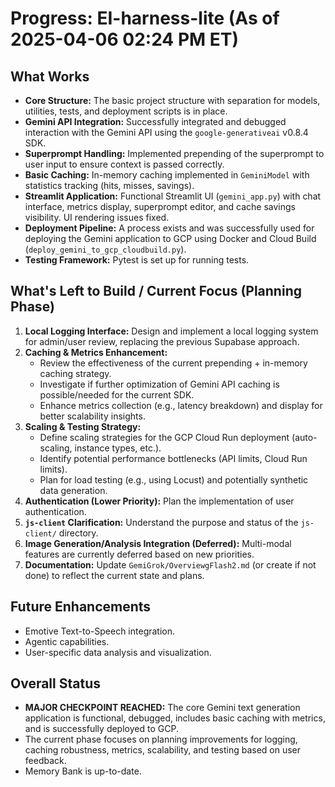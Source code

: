 # Progress: EI-harness-lite (As of 2025-04-06 02:24 PM ET)

## What Works

*   **Core Structure:** The basic project structure with separation for models, utilities, tests, and deployment scripts is in place.
*   **Gemini API Integration:** Successfully integrated and debugged interaction with the Gemini API using the `google-generativeai` v0.8.4 SDK.
*   **Superprompt Handling:** Implemented prepending of the superprompt to user input to ensure context is passed correctly.
*   **Basic Caching:** In-memory caching implemented in `GeminiModel` with statistics tracking (hits, misses, savings).
*   **Streamlit Application:** Functional Streamlit UI (`gemini_app.py`) with chat interface, metrics display, superprompt editor, and cache savings visibility. UI rendering issues fixed.
*   **Deployment Pipeline:** A process exists and was successfully used for deploying the Gemini application to GCP using Docker and Cloud Build (`deploy_gemini_to_gcp_cloudbuild.py`).
*   **Testing Framework:** Pytest is set up for running tests.

## What's Left to Build / Current Focus (Planning Phase)

1.  **Local Logging Interface:** Design and implement a local logging system for admin/user review, replacing the previous Supabase approach.
2.  **Caching & Metrics Enhancement:**
    *   Review the effectiveness of the current prepending + in-memory caching strategy.
    *   Investigate if further optimization of Gemini API caching is possible/needed for the current SDK.
    *   Enhance metrics collection (e.g., latency breakdown) and display for better scalability insights.
3.  **Scaling & Testing Strategy:**
    *   Define scaling strategies for the GCP Cloud Run deployment (auto-scaling, instance types, etc.).
    *   Identify potential performance bottlenecks (API limits, Cloud Run limits).
    *   Plan for load testing (e.g., using Locust) and potentially synthetic data generation.
4.  **Authentication (Lower Priority):** Plan the implementation of user authentication.
5.  **`js-client` Clarification:** Understand the purpose and status of the `js-client/` directory.
6.  **Image Generation/Analysis Integration (Deferred):** Multi-modal features are currently deferred based on new priorities.
7.  **Documentation:** Update `GemiGrok/OverviewgFlash2.md` (or create if not done) to reflect the current state and plans.

## Future Enhancements

*   Emotive Text-to-Speech integration.
*   Agentic capabilities.
*   User-specific data analysis and visualization.

## Overall Status

*   **MAJOR CHECKPOINT REACHED:** The core Gemini text generation application is functional, debugged, includes basic caching with metrics, and is successfully deployed to GCP.
*   The current phase focuses on planning improvements for logging, caching robustness, metrics, scalability, and testing based on user feedback.
*   Memory Bank is up-to-date.
